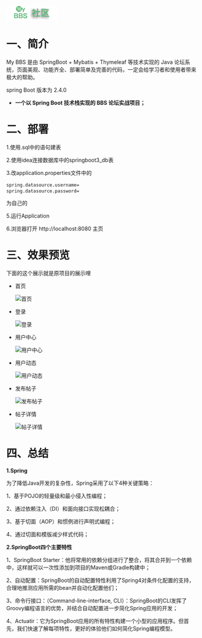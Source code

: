 ![logo](static-files/my-bbs-logo.png)

# 一、简介

My BBS 是由 SpringBoot + Mybatis + Thymeleaf 等技术实现的 Java 论坛系统，页面美观、功能齐全、部署简单及完善的代码，一定会给学习者和使用者带来极大的帮助。

spring Boot 版本为 2.4.0

- **一个以 Spring Boot 技术栈实现的 BBS 论坛实战项目；**


# 二、部署

1.使用.sql中的语句建表

2.使用idea连接数据库中的springboot3_db表

3.改application.properties文件中的

```
spring.datasource.username=
spring.datasource.password=
````

为自己的

5.运行Application

6.浏览器打开 http://localhost:8080 主页

# 三、效果预览

下面的这个展示就是原项目的展示哩

- 首页

  ![首页](static-files/首页.png)

- 登录

  ![登录](static-files/登录.png)

- 用户中心

  ![用户中心](static-files/用户中心.png)
  
- 用户动态

  ![用户动态](static-files/用户动态.png)

- 发布帖子

  ![发布帖子](static-files/发布帖子.png)

- 帖子详情

  ![帖子详情](static-files/帖子详情.png)

# 四、总结

**1.Spring**

为了降低Java开发的复杂性，Spring采用了以下4种关键策略：

1、基于POJO的轻量级和最小侵入性编程；

2、通过依赖注入（DI）和面向接口实现松耦合；

3、基于切面（AOP）和惯例进行声明式编程；

4、通过切面和模版减少样式代码；

**2.SpringBoot四个主要特性**

1、SpringBoot Starter：他将常用的依赖分组进行了整合，将其合并到一个依赖中，这样就可以一次性添加到项目的Maven或Gradle构建中；

2、自动配置：SpringBoot的自动配置特性利用了Spring4对条件化配置的支持，合理地推测应用所需的bean并自动化配置他们；

3、命令行接口：（Command-line-interface, CLI）：SpringBoot的CLI发挥了Groovy编程语言的优势，并结合自动配置进一步简化Spring应用的开发；

4、Actuatir：它为SpringBoot应用的所有特性构建一个小型的应用程序。但首先，我们快速了解每项特性，更好的体验他们如何简化Spring编程模型。
